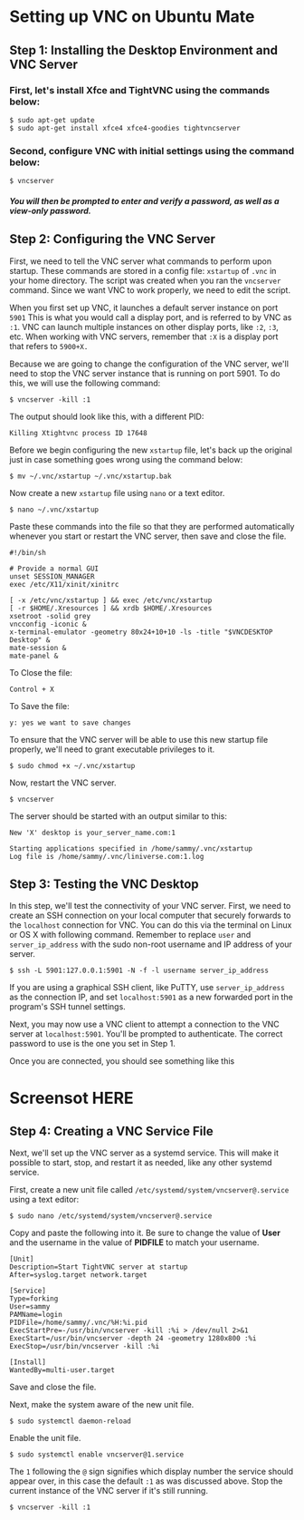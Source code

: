 # Setting up VNC on Ubuntu Mate
## Step 1: Installing the Desktop Environment and VNC Server
### First, let's install Xfce and TightVNC using the commands below:
```
$ sudo apt-get update
$ sudo apt-get install xfce4 xfce4-goodies tightvncserver
```
### Second, configure VNC with initial settings using the command below:
```
$ vncserver
```
##### You will then be prompted to enter and verify a password, as well as a view-only password.

## Step 2: Configuring the VNC Server
First, we need to tell the VNC server what commands to perform upon startup. These commands are stored in a config file: `xstartup` of `.vnc` in your home directory. The script was created when you ran the `vncserver` command. Since we want VNC to work properly, we need to edit the script.

When you first set up VNC, it launches a default server instance on port `5901` This is what you would call a display port, and is referred to by VNC as `:1`. VNC can launch multiple instances on other display ports, like `:2`, `:3`, etc. When working with VNC servers, remember that `:X` is a display port that refers to `5900+X.`

Because we are going to change the configuration of the VNC server, we'll need to stop the VNC server instance that is running on port 5901. To do this, we will use the following command:
```
$ vncserver -kill :1
```
The output should look like this, with a different PID:
```
Killing Xtightvnc process ID 17648
```
Before we begin configuring the new `xstartup` file, let's back up the original just in case something goes wrong using the command below:
```
$ mv ~/.vnc/xstartup ~/.vnc/xstartup.bak
```
Now create a new `xstartup` file using `nano` or a text editor.
```
$ nano ~/.vnc/xstartup
```
Paste these commands into the file so that they are performed automatically whenever you start or restart the VNC server, then save and close the file.
```
#!/bin/sh

# Provide a normal GUI
unset SESSION_MANAGER
exec /etc/X11/xinit/xinitrc

[ -x /etc/vnc/xstartup ] && exec /etc/vnc/xstartup
[ -r $HOME/.Xresources ] && xrdb $HOME/.Xresources
xsetroot -solid grey
vncconfig -iconic &
x-terminal-emulator -geometry 80x24+10+10 -ls -title "$VNCDESKTOP Desktop" &
mate-session &
mate-panel &
```
To Close the file:
```
Control + X
```
To Save the file:
``` 
y: yes we want to save changes
```
To ensure that the VNC server will be able to use this new startup file properly, we'll need to grant executable privileges to it.
```
$ sudo chmod +x ~/.vnc/xstartup
```
Now, restart the VNC server.
```
$ vncserver
```
The server should be started with an output similar to this:
```
New 'X' desktop is your_server_name.com:1

Starting applications specified in /home/sammy/.vnc/xstartup
Log file is /home/sammy/.vnc/liniverse.com:1.log
```
## Step 3: Testing the VNC Desktop
In this step, we'll test the connectivity of your VNC server.
First, we need to create an SSH connection on your local computer that securely forwards to the `localhost` connection for VNC. You can do this via the terminal on Linux or OS X with following command. Remember to replace `user` and `server_ip_address` with the sudo non-root username and IP address of your server.
```
$ ssh -L 5901:127.0.0.1:5901 -N -f -l username server_ip_address
```
If you are using a graphical SSH client, like PuTTY, use `server_ip_address` as the connection IP, and set `localhost:5901` as a new forwarded port in the program's SSH tunnel settings.

Next, you may now use a VNC client to attempt a connection to the VNC server at `localhost:5901`. You'll be prompted to authenticate. The correct password to use is the one you set in Step 1.

Once you are connected, you should see something like this
# Screensot HERE

## Step 4: Creating a VNC Service File
Next, we'll set up the VNC server as a systemd service. This will make it possible to start, stop, and restart it as needed, like any other systemd service.

First, create a new unit file called `/etc/systemd/system/vncserver@.service` using a text editor:
```
$ sudo nano /etc/systemd/system/vncserver@.service
```
Copy and paste the following into it. Be sure to change the value of **User** and the username in the value of **PIDFILE** to match your username.
```
[Unit]
Description=Start TightVNC server at startup
After=syslog.target network.target

[Service]
Type=forking
User=sammy
PAMName=login
PIDFile=/home/sammy/.vnc/%H:%i.pid
ExecStartPre=-/usr/bin/vncserver -kill :%i > /dev/null 2>&1
ExecStart=/usr/bin/vncserver -depth 24 -geometry 1280x800 :%i
ExecStop=/usr/bin/vncserver -kill :%i

[Install]
WantedBy=multi-user.target
```
Save and close the file.

Next, make the system aware of the new unit file.
```
$ sudo systemctl daemon-reload
```

Enable the unit file.
```
$ sudo systemctl enable vncserver@1.service
```

The `1` following the `@` sign signifies which display number the service should appear over, in this case the default `:1` as was discussed above. 
Stop the current instance of the VNC server if it's still running.
```
$ vncserver -kill :1
```

